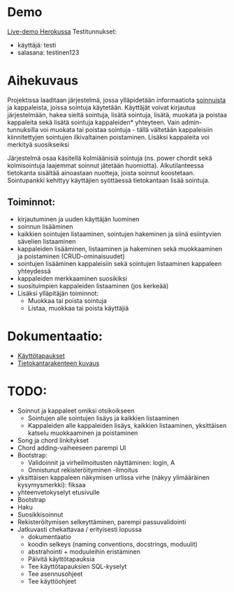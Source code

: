 # Demo

[Live-demo Herokussa](https://sointutietokanta.herokuapp.com/)
Testitunnukset:
- käyttäjä: testi
- salasana: testinen123

# Aihekuvaus

Projektissa laaditaan järjestelmä, jossa ylläpidetään informaatiota [soinnuista](https://fi.wikipedia.org/wiki/Sointu) ja kappaleista, joissa sointuja käytetään. Käyttäjät voivat kirjautua järjestelmään, hakea sieltä sointuja, lisätä sointuja, lisätä, muokata ja poistaa kappaleita sekä lisätä sointuja kappaleiden* yhteyteen. Vain admin-tunnuksilla voi muokata tai poistaa sointuja - tällä vältetään kappaleisiin kiinnitettyjen sointujen ilkivaltainen poistaminen. Lisäksi kappaleita voi merkityä suosikseiksi

Järjestelmä osaa käsitellä kolmiäänisiä sointuja (ns. power chordit sekä kolmisointuja laajemmat soinnut jätetään huomiotta). Alkutilanteessa tietokanta sisältää ainoastaan nuotteja, joista soinnut koostetaan. Sointupankki kehittyy käyttäjien syöttäessä tietokantaan lisää sointuja.

## Toiminnot:
- kirjautuminen ja uuden käyttäjän luominen
- soinnun lisääminen
- kaikkien sointujen listaaminen, sointujen hakeminen ja siinä esiintyvien sävelien listaaminen
- kappaleiden lisääminen, listaaminen ja hakeminen sekä muokkaaminen ja poistaminen (CRUD-ominaisuudet)
- sointujen lisääminen kappaleisiin sekä sointujen listaaminen kappaleen yhteydessä
- kappaleiden merkkaaminen suosikiksi
- suosituimpien kappaleiden listaaminen (jos kerkeää)
- Lisäksi ylläpitäjän toiminnot:
    - Muokkaa tai poista sointuja
    - Listaa, muokkaa tai poista käyttäjiä


# Dokumentaatio:
- [Käyttötapaukset](/documentation/userstories.md)
- [Tietokantarakenteen kuvaus](/documentation/databasestructure.md)

# TODO:
- Soinnut ja kappaleet omiksi otsikoikseen
    - Sointujen alle sointujen lisäys ja kaikkien listaaminen
    - Kappaleiden alle kappaleiden lisäys, kaikkien listaaminen, yksittäisen katselu muokkaaminen ja poistaminen
- Song ja chord linkitykset
- Chord adding-vaiheeseen parempi UI
- Bootstrap:
    - Validoinnit ja virheilmoitusten näyttäminen: login, A
    - Onnistunut rekisteröityminen -ilmoitus
- yksittäisen kappaleen näkymisen urlissa virhe (näkyy ylimääräinen kysymysmerkki): fiksaa
- yhteenvetokyselyt etusivulle
- Bootstrap
- Haku
- Suosikkisoinnut
- Rekisteröitymisen selkeyttäminen, parempi passuvalidointi
- Jatkuvasti chekattavaa / erityisesti lopussa
    - dokumentaatio
    - koodin selkeys (naming conventions, docstrings, moduulit)
    - abstrahointi + moduuleihin eristäminen
    - Päivitä käyttötapauksia
    - Tee käyttötapauksien SQL-kyselyt
    - Tee asennusohjeet
    - Tee käyttöohjeet
